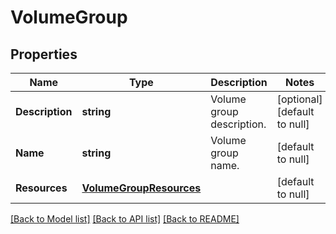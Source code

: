 # VolumeGroup

## Properties
Name | Type | Description | Notes
------------ | ------------- | ------------- | -------------
**Description** | **string** | Volume group description. | [optional] [default to null]
**Name** | **string** | Volume group name. | [default to null]
**Resources** | [**VolumeGroupResources**](volume_group_resources.md) |  | [default to null]

[[Back to Model list]](../README.md#documentation-for-models) [[Back to API list]](../README.md#documentation-for-api-endpoints) [[Back to README]](../README.md)


